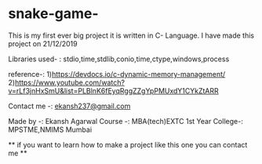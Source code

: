 # snake-game-
This is my first ever big project it is written in C- Language. I have made this project on 21/12/2019

Libraries used- : stdio,time,stdlib,conio,time,ctype,windows,process

reference-: 1)https://devdocs.io/c-dynamic-memory-management/
            2)https://www.youtube.com/watch?v=rLf3jnHxSmU&list=PLBlnK6fEyqRggZZgYpPMUxdY1CYkZtARR
            
Contact me -: ekansh237@gmail.com

Made by -: Ekansh Agarwal 
Course -: MBA(tech)EXTC 1st Year 
College-: MPSTME,NMIMS Mumbai 

** if you want to learn how to make a project like this one you can contact me ** 


